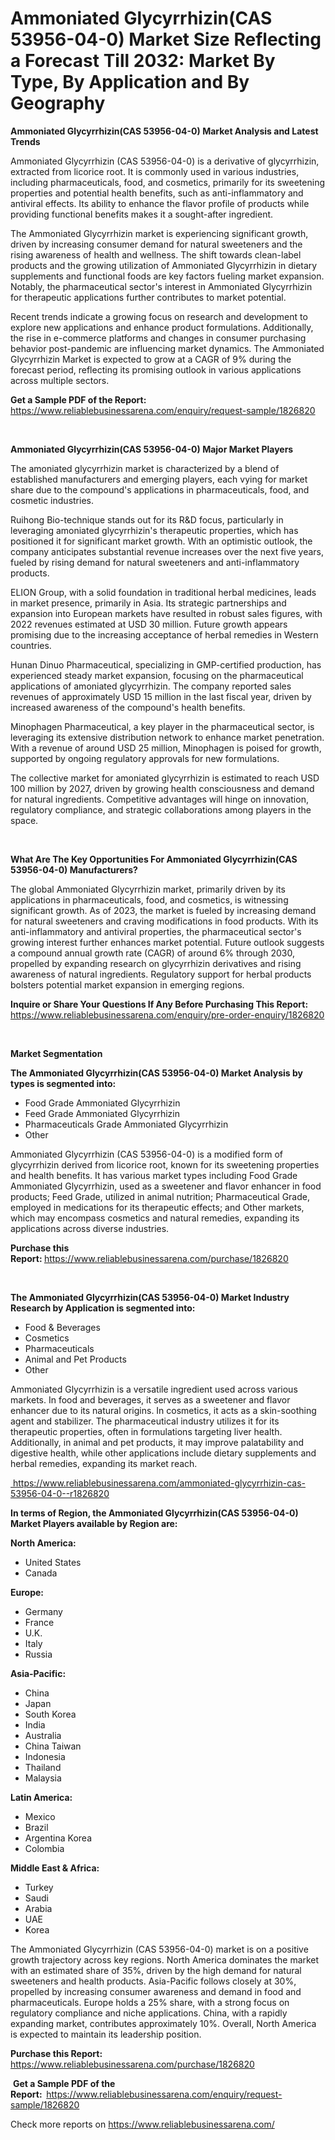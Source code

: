 <p><h1>Ammoniated Glycyrrhizin(CAS 53956-04-0) Market Size Reflecting a Forecast Till 2032: Market By Type, By Application and By Geography</h1></p><p><strong>Ammoniated Glycyrrhizin(CAS 53956-04-0) Market Analysis and Latest Trends</strong></p>
<p><p>Ammoniated Glycyrrhizin (CAS 53956-04-0) is a derivative of glycyrrhizin, extracted from licorice root. It is commonly used in various industries, including pharmaceuticals, food, and cosmetics, primarily for its sweetening properties and potential health benefits, such as anti-inflammatory and antiviral effects. Its ability to enhance the flavor profile of products while providing functional benefits makes it a sought-after ingredient.</p><p>The Ammoniated Glycyrrhizin market is experiencing significant growth, driven by increasing consumer demand for natural sweeteners and the rising awareness of health and wellness. The shift towards clean-label products and the growing utilization of Ammoniated Glycyrrhizin in dietary supplements and functional foods are key factors fueling market expansion. Notably, the pharmaceutical sector's interest in Ammoniated Glycyrrhizin for therapeutic applications further contributes to market potential.</p><p>Recent trends indicate a growing focus on research and development to explore new applications and enhance product formulations. Additionally, the rise in e-commerce platforms and changes in consumer purchasing behavior post-pandemic are influencing market dynamics. The Ammoniated Glycyrrhizin Market is expected to grow at a CAGR of 9% during the forecast period, reflecting its promising outlook in various applications across multiple sectors.</p></p>
<p><strong>Get a Sample PDF of the Report:&nbsp;</strong> <a href="https://www.reliablebusinessarena.com/enquiry/request-sample/1826820?utm_campaign=1892&utm_medium=2&utm_source=Github&utm_content=ia&utm_term=03022025&utm_id=ammoniated-glycyrrhizincas-53956-04-0">https://www.reliablebusinessarena.com/enquiry/request-sample/1826820</a></p>
<p>&nbsp;</p>
<p><strong>Ammoniated Glycyrrhizin(CAS 53956-04-0) Major Market Players</strong></p>
<p><p>The amoniated glycyrrhizin market is characterized by a blend of established manufacturers and emerging players, each vying for market share due to the compound's applications in pharmaceuticals, food, and cosmetic industries. </p><p>Ruihong Bio-technique stands out for its R&D focus, particularly in leveraging amoniated glycyrrhizin's therapeutic properties, which has positioned it for significant market growth. With an optimistic outlook, the company anticipates substantial revenue increases over the next five years, fueled by rising demand for natural sweeteners and anti-inflammatory products.</p><p>ELION Group, with a solid foundation in traditional herbal medicines, leads in market presence, primarily in Asia. Its strategic partnerships and expansion into European markets have resulted in robust sales figures, with 2022 revenues estimated at USD 30 million. Future growth appears promising due to the increasing acceptance of herbal remedies in Western countries.</p><p>Hunan Dinuo Pharmaceutical, specializing in GMP-certified production, has experienced steady market expansion, focusing on the pharmaceutical applications of amoniated glycyrrhizin. The company reported sales revenues of approximately USD 15 million in the last fiscal year, driven by increased awareness of the compound's health benefits.</p><p>Minophagen Pharmaceutical, a key player in the pharmaceutical sector, is leveraging its extensive distribution network to enhance market penetration. With a revenue of around USD 25 million, Minophagen is poised for growth, supported by ongoing regulatory approvals for new formulations.</p><p>The collective market for amoniated glycyrrhizin is estimated to reach USD 100 million by 2027, driven by growing health consciousness and demand for natural ingredients. Competitive advantages will hinge on innovation, regulatory compliance, and strategic collaborations among players in the space.</p></p>
<p>&nbsp;</p>
<p><strong>What Are The Key Opportunities For Ammoniated Glycyrrhizin(CAS 53956-04-0) Manufacturers?</strong></p>
<p><p>The global Ammoniated Glycyrrhizin market, primarily driven by its applications in pharmaceuticals, food, and cosmetics, is witnessing significant growth. As of 2023, the market is fueled by increasing demand for natural sweeteners and craving modifications in food products. With its anti-inflammatory and antiviral properties, the pharmaceutical sector's growing interest further enhances market potential. Future outlook suggests a compound annual growth rate (CAGR) of around 6% through 2030, propelled by expanding research on glycyrrhizin derivatives and rising awareness of natural ingredients. Regulatory support for herbal products bolsters potential market expansion in emerging regions.</p></p>
<p><strong>Inquire or Share Your Questions If Any Before Purchasing This Report:</strong> <a href="https://www.reliablebusinessarena.com/enquiry/pre-order-enquiry/1826820?utm_campaign=1892&utm_medium=2&utm_source=Github&utm_content=ia&utm_term=03022025&utm_id=ammoniated-glycyrrhizincas-53956-04-0">https://www.reliablebusinessarena.com/enquiry/pre-order-enquiry/1826820</a></p>
<p>&nbsp;</p>
<p><strong>Market Segmentation</strong></p>
<p><strong>The Ammoniated Glycyrrhizin(CAS 53956-04-0) Market Analysis by types is segmented into:</strong></p>
<p><ul><li>Food Grade Ammoniated Glycyrrhizin</li><li>Feed Grade Ammoniated Glycyrrhizin</li><li>Pharmaceuticals Grade Ammoniated Glycyrrhizin</li><li>Other</li></ul></p>
<p><p>Ammoniated Glycyrrhizin (CAS 53956-04-0) is a modified form of glycyrrhizin derived from licorice root, known for its sweetening properties and health benefits. It has various market types including Food Grade Ammoniated Glycyrrhizin, used as a sweetener and flavor enhancer in food products; Feed Grade, utilized in animal nutrition; Pharmaceutical Grade, employed in medications for its therapeutic effects; and Other markets, which may encompass cosmetics and natural remedies, expanding its applications across diverse industries.</p></p>
<p><strong>Purchase this Report:&nbsp;</strong><a href="https://www.reliablebusinessarena.com/purchase/1826820?utm_campaign=1892&utm_medium=2&utm_source=Github&utm_content=ia&utm_term=03022025&utm_id=ammoniated-glycyrrhizincas-53956-04-0">https://www.reliablebusinessarena.com/purchase/1826820</a></p>
<p>&nbsp;</p>
<p><strong>The Ammoniated Glycyrrhizin(CAS 53956-04-0) Market Industry Research by Application is segmented into:</strong></p>
<p><ul><li>Food & Beverages</li><li>Cosmetics</li><li>Pharmaceuticals</li><li>Animal and Pet Products</li><li>Other</li></ul></p>
<p><p>Ammoniated Glycyrrhizin is a versatile ingredient used across various markets. In food and beverages, it serves as a sweetener and flavor enhancer due to its natural origins. In cosmetics, it acts as a skin-soothing agent and stabilizer. The pharmaceutical industry utilizes it for its therapeutic properties, often in formulations targeting liver health. Additionally, in animal and pet products, it may improve palatability and digestive health, while other applications include dietary supplements and herbal remedies, expanding its market reach.</p></p>
<p><a href="https://www.reliablebusinessarena.com/ammoniated-glycyrrhizin-cas-53956-04-0--r1826820?utm_campaign=1892&utm_medium=2&utm_source=Github&utm_content=ia&utm_term=03022025&utm_id=ammoniated-glycyrrhizincas-53956-04-0">&nbsp;https://www.reliablebusinessarena.com/ammoniated-glycyrrhizin-cas-53956-04-0--r1826820</a></p>
<p><strong>In terms of Region, the Ammoniated Glycyrrhizin(CAS 53956-04-0) Market Players available by Region are:</strong></p>
<p>
    <p> <strong> North America: </strong>
        <ul>
            <li>United States</li>
            <li>Canada</li>
        </ul>
        </p> 
    <p> <strong> Europe: </strong>
        <ul>
            <li>Germany</li>
            <li>France</li>
            <li>U.K.</li>
            <li>Italy</li>
            <li>Russia</li>
        </ul>
        </p> 
    <p> <strong> Asia-Pacific: </strong>
        <ul>
            <li>China</li>
            <li>Japan</li>
            <li>South Korea</li>
            <li>India</li>
            <li>Australia</li>
            <li>China Taiwan</li>
            <li>Indonesia</li>
            <li>Thailand</li>
            <li>Malaysia</li>
        </ul>
        </p> 
    <p> <strong> Latin America: </strong>
        <ul>
            <li>Mexico</li>
            <li>Brazil</li>
            <li>Argentina Korea</li>
            <li>Colombia</li>
        </ul>
        </p> 
    <p> <strong> Middle East & Africa: </strong>
        <ul>
            <li>Turkey</li>
            <li>Saudi</li>
            <li>Arabia</li>
            <li>UAE</li>
            <li>Korea</li>
        </ul>
    </p>
    </p>
<p><p>The Ammoniated Glycyrrhizin (CAS 53956-04-0) market is on a positive growth trajectory across key regions. North America dominates the market with an estimated share of 35%, driven by the high demand for natural sweeteners and health products. Asia-Pacific follows closely at 30%, propelled by increasing consumer awareness and demand in food and pharmaceuticals. Europe holds a 25% share, with a strong focus on regulatory compliance and niche applications. China, with a rapidly expanding market, contributes approximately 10%. Overall, North America is expected to maintain its leadership position.</p></p>
<p><strong>Purchase this Report: </strong><a href="https://www.reliablebusinessarena.com/purchase/1826820?utm_campaign=1892&utm_medium=2&utm_source=Github&utm_content=ia&utm_term=03022025&utm_id=ammoniated-glycyrrhizincas-53956-04-0">https://www.reliablebusinessarena.com/purchase/1826820</a></p>
<p>&nbsp;<strong>Get a Sample PDF of the Report:&nbsp;&nbsp;</strong><a href="https://www.reliablebusinessarena.com/enquiry/request-sample/1826820?utm_campaign=1892&utm_medium=2&utm_source=Github&utm_content=ia&utm_term=03022025&utm_id=ammoniated-glycyrrhizincas-53956-04-0">https://www.reliablebusinessarena.com/enquiry/request-sample/1826820</a></p>
<p><strong></strong></p>
<p>Check more reports on <a href="https://www.reliablebusinessarena.com/?utm_campaign=1892&utm_medium=2&utm_source=Github&utm_content=ia&utm_term=03022025&utm_id=ammoniated-glycyrrhizincas-53956-04-0">https://www.reliablebusinessarena.com/</a></p>